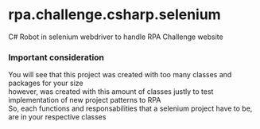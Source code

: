 # rpa.challenge.csharp.selenium
C# Robot in selenium webdriver to handle RPA Challenge website

### Important consideration
You will see that this project was created with too many classes and packages for your size
<br/>however, was created with this amount of classes justly to test implementation of new project patterns to RPA
<br/>So, each functions and responsabilities that a selenium project have to be, are in your respective classes